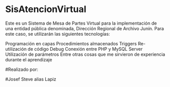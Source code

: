 # SisAtencionVirtual

Este es un Sistema de Mesa de Partes Virtual para la implementación de una entidad pública denominada, Dirección Regional de Archivo Junín. Para este caso, se utilizarán las siguientes tecnologías:

Programación en capas
Procedimientos almacenados
Triggers
Re-utilización de código
Debug
Conexión entre PHP y MySQL Server
Utilización de parámetros
Entre otras cosas que me sirvieron de experiencia durante el aprendizaje

#Realizado por:

#Josef Steve alias Lapiz
